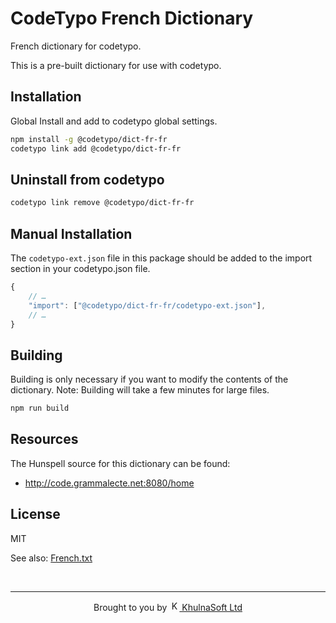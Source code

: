 # CodeTypo French Dictionary

French dictionary for codetypo.

This is a pre-built dictionary for use with codetypo.

## Installation

Global Install and add to codetypo global settings.

```sh
npm install -g @codetypo/dict-fr-fr
codetypo link add @codetypo/dict-fr-fr
```

## Uninstall from codetypo

```sh
codetypo link remove @codetypo/dict-fr-fr
```

## Manual Installation

The `codetypo-ext.json` file in this package should be added to the import section in your codetypo.json file.

```javascript
{
    // …
    "import": ["@codetypo/dict-fr-fr/codetypo-ext.json"],
    // …
}
```

## Building

Building is only necessary if you want to modify the contents of the dictionary. Note: Building will take a few minutes for large files.

```sh
npm run build
```

## Resources

The Hunspell source for this dictionary can be found:

- <http://code.grammalecte.net:8080/home>

## License

MIT

See also: [French.txt](https://github.com/khulnasoft/codetypo/blob/main/dictionaries/fr_FR/src/hunspell-french-dictionaries-v7.0/README_dict_fr.txt)

<!--- @@inject: ../../static/footer.md --->

<br/>

---

<p align="center">
Brought to you by <a href="https://khulnasoft.com" title="KhulnaSoft Ltd">
<img width="16" alt="KhulnaSoft Ltd Logo" src="https://i.imgur.com/CyduuVY.png" /> KhulnaSoft Ltd
</a>
</p>

<!--- @@inject-end: ../../static/footer.md --->

